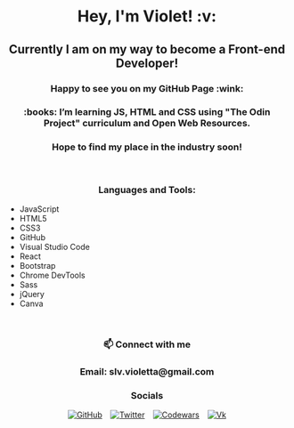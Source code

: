 <h1 align="center"> Hey, I'm Violet! :v: </h1>
<h2 align="center"> Currently I am on my way to become a Front-end Developer! </h2>
<h3 align="center"> Happy to see you on my GitHub Page :wink:</h3>

<h3 align="center">  
:books: I’m learning JS, HTML and CSS using "The Odin Project" curriculum and Open Web Resources.</h3>

<h3 align="center" font-style="italic">Hope to find my place in the industry soon!</h3>

<br>

<h3 align="center"> Languages and Tools:</h3>

<ul display="flex" justify-content="center">

<li> JavaScript </li>
<li> HTML5 </li>
<li> CSS3 </li>
<li> GitHub </li>
<li> Visual Studio Code </li>
<li> React </li>
<li> Bootstrap </li>
<li> Chrome DevTools </li>
<li> Sass </li>
<li> jQuery </li>
<li> Canva </li>

</ul>

<br>

<h3 align="center"> 📫 Connect with me</h3>

<h3 align="center"> Email: slv.violetta@gmail.com </h3>

<div align="center" display="flex">
<h3>Socials</h3>

[![GitHub](https://img.shields.io/github/followers/grinushka?style=social)](https://github.com/grinushka)
&ensp;
[![Twitter](https://img.shields.io/twitter/follow/grinushka)](https://twitter.com/grinushka)
&ensp;
[![Codewars](https://img.shields.io/badge/Codewars-grinushka-red)](https://www.codewars.com/users/grinushka)
&ensp;
[![Vk](https://img.shields.io/badge/Vk-follow-blue)](https://vk.com/grinushka)

</div>
